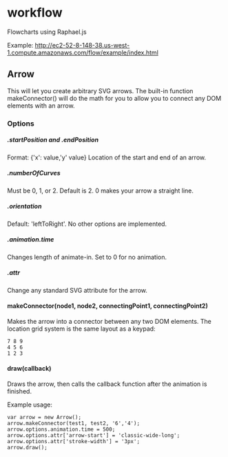 # workflow
Flowcharts using Raphael.js

Example: http://ec2-52-8-148-38.us-west-1.compute.amazonaws.com/flow/example/index.html

## Arrow

This will let you create arbitrary SVG arrows.  The built-in function makeConnector() will do the math for you to allow you to connect any DOM elements with an arrow.

### Options

##### .startPosition and .endPosition
Format: {'x': value,'y' value}
Location of the start and end of an arrow.

##### .numberOfCurves
Must be 0, 1, or 2.  Default is 2.  0 makes your arrow a straight line.

##### .orientation
Default: 'leftToRight'.  No other options are implemented.

##### .animation.time
Changes length of animate-in.  Set to 0 for no animation.

##### .attr
Change any standard SVG attribute for the arrow.

#### makeConnector(node1, node2, connectingPoint1, connectingPoint2)
Makes the arrow into a connector between any two DOM elements.
The location grid system is the same layout as a keypad:
```
7 8 9
4 5 6
1 2 3
```
#### draw(callback)
Draws the arrow, then calls the callback function after the animation is finished.

Example usage:
```
var arrow = new Arrow();
arrow.makeConnector(test1, test2, '6','4');
arrow.options.animation.time = 500;
arrow.options.attr['arrow-start'] = 'classic-wide-long';
arrow.options.attr['stroke-width'] = '3px';
arrow.draw();
```
